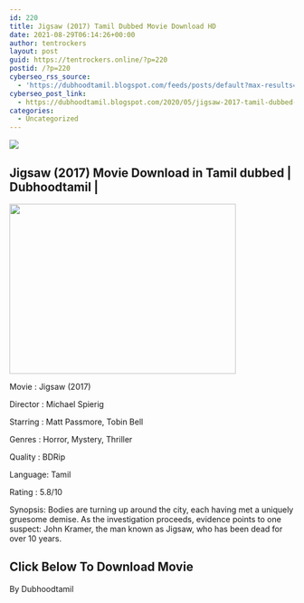```yaml
---
id: 220
title: Jigsaw (2017) Tamil Dubbed Movie Download HD
date: 2021-08-29T06:14:26+00:00
author: tentrockers
layout: post
guid: https://tentrockers.online/?p=220
postid: /?p=220
cyberseo_rss_source:
  - 'https://dubhoodtamil.blogspot.com/feeds/posts/default?max-results=150&start-index=301'
cyberseo_post_link:
  - https://dubhoodtamil.blogspot.com/2020/05/jigsaw-2017-tamil-dubbed-hd.html
categories:
  - Uncategorized
---
```

<div class="media_block">
  <img src="https://1.bp.blogspot.com/-a1Vdeuj8TH4/XrTxmAGonDI/AAAAAAAABFI/r2MpwEjL8IwSaE4vpmuaS90KwD-akWfQQCNcBGAsYHQ/s72-w400-h300-c/images%2B%252828%2529.jpeg" class="media_thumbnail" />
</div>

<div dir="ltr" trbidi="on" readability="20.855018587361">
  <h2>
    <span>Jigsaw (2017) Movie Download in Tamil dubbed | Dubhoodtamil |</span>
  </h2>
  
  <div class="separator">
    <a href="https://1.bp.blogspot.com/-a1Vdeuj8TH4/XrTxmAGonDI/AAAAAAAABFI/r2MpwEjL8IwSaE4vpmuaS90KwD-akWfQQCNcBGAsYHQ/s1600/images%2B%252828%2529.jpeg"><img loading="lazy" border="0" data-original-height="480" data-original-width="640" height="300" src="https://1.bp.blogspot.com/-a1Vdeuj8TH4/XrTxmAGonDI/AAAAAAAABFI/r2MpwEjL8IwSaE4vpmuaS90KwD-akWfQQCNcBGAsYHQ/w400-h300/images%2B%252828%2529.jpeg" width="400" /></a>
  </div>
  
  <p>
    Movie<span> </span>:<span> </span>Jigsaw (2017)&nbsp;
  </p>
  
  <p>
    Director<span> </span>:<span> </span>Michael Spierig&nbsp;
  </p>
  
  <p>
    Starring<span> </span>:<span> </span>Matt Passmore, Tobin Bell&nbsp;
  </p>
  
  <p>
    Genres<span> </span>:<span> </span>Horror, Mystery, Thriller&nbsp;
  </p>
  
  <p>
    Quality<span> </span>:<span> </span>BDRip&nbsp;
  </p>
  
  <p>
    Language:<span> </span>Tamil&nbsp;
  </p>
  
  <p>
    Rating<span> </span>:<span> </span>5.8/10
  </p>
  
  <p>
    Synopsis: Bodies are turning up around the city, each having met a uniquely gruesome demise. As the investigation proceeds, evidence points to one suspect: John Kramer, the man known as Jigsaw, who has been dead for over 10 years.
  </p>
  
  <h2>
    <b><span>Click Below To Download Movie</span></b>
  </h2>
  
  <p>
    By Dubhoodtamil
  </p>
</div>